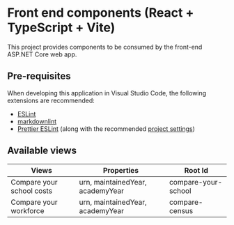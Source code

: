 # Front end components (React + TypeScript + Vite)

This project provides components to be consumed by the front-end ASP.NET Core web app.

## Pre-requisites

When developing this application in Visual Studio Code, the following extensions are recommended:

- [ESLint](https://marketplace.visualstudio.com/items?itemName=dbaeumer.vscode-eslint)
- [markdownlint](https://marketplace.visualstudio.com/items?itemName=DavidAnson.vscode-markdownlint)
- [Prettier ESLint](https://marketplace.visualstudio.com/items?itemName=rvest.vs-code-prettier-eslint) (along with the recommended [project settings](https://marketplace.visualstudio.com/items?itemName=rvest.vs-code-prettier-eslint#project-settings))

## Available views

| Views                     | Properties                       | Root Id             |
|---------------------------|----------------------------------|---------------------|
| Compare your school costs | urn, maintainedYear, academyYear | compare-your-school |
| Compare your workforce    | urn, maintainedYear, academyYear | compare-census      |